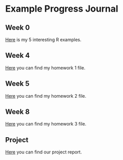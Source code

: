 ﻿# Example Progress Journal

## Week 0 

[Here](files/homework0.html) is my 5 interesting R examples.

## Week 4

[Here](files/homework_1.html) you can find my homework 1 file.

## Week 5

[Here](files/homework_2.html) you can find my homework 2 file.

## Week 8

[Here](files/homework_3.html) you can find my homework 3 file.

## Project

[Here](files/Report.html) you can find our project report.
